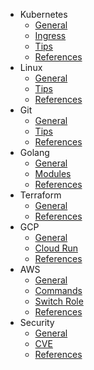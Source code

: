 - Kubernetes
  - [General](k8s/general.md)
  - [Ingress](k8s/ingress.md)
  - [Tips](k8s/tips.md)
  - [References](k8s/references.md)
- Linux
  - [General](linux/general.md)
  - [Tips](linux/tips.md)
  - [References](linux/references.md)
- Git
  - [General](git/general.md)
  - [Tips](git/tips.md)
  - [References](git/references.md)
- Golang
  - [General](golang/general.md)
  - [Modules](golang/modules.md)
  - [References](golang/references.md)
- Terraform
  - [General](terraform/general.md)
  - [References](terraform/references.md)
- GCP
  - [General](gcp/general.md)
  - [Cloud Run](gcp/cloudrun.md)
  - [References](gcp/references.md)
- AWS
  - [General](aws/general.md)
  - [Commands](aws/command.md)
  - [Switch Role](aws/switch-role.md)
  - [References](aws/references.md)
- Security
  - [General](security/general.md)
  - [CVE](security/cve.md)
  - [References](security/references.md)
